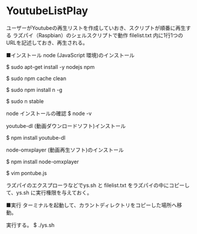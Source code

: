 # YoutubeListPlay
ユーザーがYoutubeの再生リストを作成していおき、スクリプトが順番に再生する
ラズパイ（Raspbian）のシェルスクリプトで動作
filelist.txt 内に1行1つのURLを記述しておき、再生される。

■インストール
 node (JavaScript 環境)のインストール
 
$ sudo apt-get install -y nodejs npm

$ sudo npm cache clean

$ sudo npm install n -g

$ sudo n stable

 node インストールの確認
$ node -v

 youtube-dl (動画ダウンロードソフト)インストール
 
$ npm install youtube-dl

 node-omxplayer (動画再生ソフト)のインストール
 
$ npm install node-omxplayer

$ vim pontube.js

ラズパイのエクスプローラなどでys.sh と filelist.txt をラズパイの中にコピーして、ys.sh に実行権限を与えておく。

■実行
 ターミナルを起動して、カラントディレクトリをコピーした場所へ移動。

 実行する。
$ ./ys.sh


